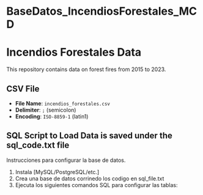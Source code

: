 # BaseDatos_IncendiosForestales_MCD
# Incendios Forestales Data

This repository contains data on forest fires from 2015 to 2023.

## CSV File

- **File Name**: `incendios_forestales.csv`
- **Delimiter**: `;` (semicolon)
- **Encoding**: `ISO-8859-1` (latin1)

## SQL Script to Load Data is saved under the sql_code.txt file

Instrucciones para configurar la base de datos.

1. Instala [MySQL/PostgreSQL/etc.]
2. Crea una base de datos corrinedo los codigo en sql_file.txt
3. Ejecuta los siguientes comandos SQL para configurar las tablas:
